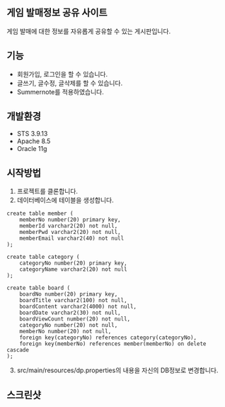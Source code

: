 ## 게임 발매정보 공유 사이트
게임 발매에 대한 정보를 자유롭게 공유할 수 있는 게시판입니다.

## 기능
 - 회원가입, 로그인을 할 수 있습니다.
 - 글쓰기, 글수정, 글삭제를 할 수 있습니다.
 - Summernote를 적용하였습니다.

## 개발환경
 - STS 3.9.13
 - Apache 8.5
 - Oracle 11g

## 시작방법
1. 프로젝트를 클론합니다.
2. 데이터베이스에 테이블을 생성합니다.
```
create table member (
    memberNo number(20) primary key,
    memberId varchar2(20) not null,
    memberPwd varchar2(20) not null,
    memberEmail varchar2(40) not null
);

create table category (
    categoryNo number(20) primary key,
    categoryName varchar2(20) not null
);

create table board (
    boardNo number(20) primary key,
    boardTitle varchar2(100) not null,
    boardContent varchar2(4000) not null,
    boardDate varchar2(30) not null,
    boardViewCount number(20) not null,
    categoryNo number(20) not null,
    memberNo number(20) not null,
    foreign key(categoryNo) references category(categoryNo),
    foreign key(memberNo) references member(memberNo) on delete cascade
);
```
3. src/main/resources/dp.properties의 내용을 자신의 DB정보로 변경합니다.

## 스크린샷

